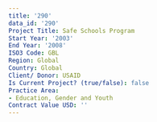 ```yaml
---
title: '290'
data_id: '290'
Project Title: Safe Schools Program
Start Year: '2003'
End Year: '2008'
ISO3 Code: GBL
Region: Global
Country: Global
Client/ Donor: USAID
Is Current Project? (true/false): false
Practice Area:
- Education, Gender and Youth
Contract Value USD: ''
---
```


